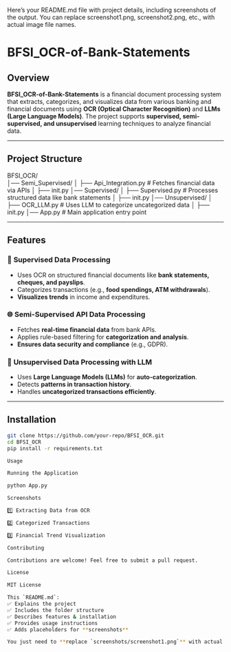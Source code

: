 Here’s your README.md file with project details, including screenshots of the output. You can replace screenshot1.png, screenshot2.png, etc., with actual image file names.

# BFSI_OCR-of-Bank-Statements

## Overview
**BFSI_OCR-of-Bank-Statements** is a financial document processing system that extracts, categorizes, and visualizes data from various banking and financial documents using **OCR (Optical Character Recognition)** and **LLMs (Large Language Models)**. The project supports **supervised, semi-supervised, and unsupervised** learning techniques to analyze financial data.

---

## Project Structure

BFSI_OCR/         
│── Semi_Supervised/
│   ├── Api_Integration.py      # Fetches financial data via APIs
│   ├── init.py
│── Supervised/
│   ├── Supervised.py           # Processes structured data like bank statements
│   ├── init.py
│── Unsupervised/
│   ├── OCR_LLM.py              # Uses LLM to categorize uncategorized data
│   ├── init.py
│── App.py                      # Main application entry point

---

## Features

### 🏦 **Supervised Data Processing**
- Uses OCR on structured financial documents like **bank statements, cheques, and payslips**.
- Categorizes transactions (e.g., **food spendings, ATM withdrawals**).
- **Visualizes trends** in income and expenditures.

### 🌐 **Semi-Supervised API Data Processing**
- Fetches **real-time financial data** from bank APIs.
- Applies rule-based filtering for **categorization and analysis**.
- **Ensures data security and compliance** (e.g., GDPR).

### 🧠 **Unsupervised Data Processing with LLM**
- Uses **Large Language Models (LLMs)** for **auto-categorization**.
- Detects **patterns in transaction history**.
- Handles **uncategorized transactions efficiently**.

---

## Installation

```sh
git clone https://github.com/your-repo/BFSI_OCR.git
cd BFSI_OCR
pip install -r requirements.txt

Usage

Running the Application

python App.py

Screenshots

1️⃣ Extracting Data from OCR

2️⃣ Categorized Transactions

3️⃣ Financial Trend Visualization

Contributing

Contributions are welcome! Feel free to submit a pull request.

License

MIT License

This `README.md`:
✅ Explains the project  
✅ Includes the folder structure  
✅ Describes features & installation  
✅ Provides usage instructions  
✅ Adds placeholders for **screenshots**  

You just need to **replace `screenshots/screenshot1.png`** with actual screenshot filenames in your repo. 🚀
